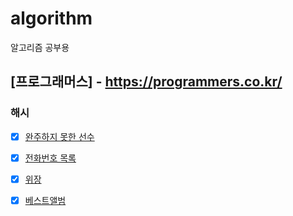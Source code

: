 # algorithm
알고리즘 공부용

## [프로그래머스] - https://programmers.co.kr/


### 해시
  - [x] [완주하지 못한 선수](./src/a0/A001.md)
  - [x] [전화번호 목록](./src/a0/A002.md)
  - [x] [위장](./src/a0/A003.md)
  - [x] [베스트앨범](./src/a0/A004.md)
  